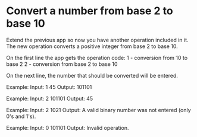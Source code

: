 # Convert a number from base 2 to base 10
Extend the previous app so now you have another operation included in it.
The new operation converts a positive integer from base 2 to base 10.

On the first line the app gets the operation code:
1 - conversion from 10 to base 2
2 - conversion from base 2 to base 10

On the next line, the number that should be converted will be entered.

Example:
Input:
1
45
Output:
101101

Example:
Input:
2
101101
Output:
45

Example:
Input:
2
1021
Output:
A valid binary number was not entered (only 0's and 1's).

Example:
Input:
0
101101
Output:
Invalid operation.
